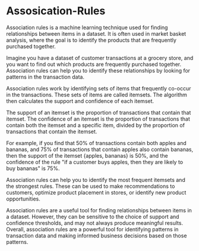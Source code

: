 # Assosication-Rules

Association rules is a machine learning technique used for finding relationships between items in a dataset. It is often used in market basket analysis, where the goal is to identify the products that are frequently purchased together.

Imagine you have a dataset of customer transactions at a grocery store, and you want to find out which products are frequently purchased together. Association rules can help you to identify these relationships by looking for patterns in the transaction data.

Association rules work by identifying sets of items that frequently co-occur in the transactions. These sets of items are called itemsets. The algorithm then calculates the support and confidence of each itemset.

The support of an itemset is the proportion of transactions that contain that itemset. The confidence of an itemset is the proportion of transactions that contain both the itemset and a specific item, divided by the proportion of transactions that contain the itemset.

For example, if you find that 50% of transactions contain both apples and bananas, and 75% of transactions that contain apples also contain bananas, then the support of the itemset {apples, bananas} is 50%, and the confidence of the rule "if a customer buys apples, then they are likely to buy bananas" is 75%.

Association rules can help you to identify the most frequent itemsets and the strongest rules. These can be used to make recommendations to customers, optimize product placement in stores, or identify new product opportunities.

Association rules are a useful tool for finding relationships between items in a dataset. However, they can be sensitive to the choice of support and confidence thresholds, and may not always produce meaningful results. Overall, association rules are a powerful tool for identifying patterns in transaction data and making informed business decisions based on those patterns.



